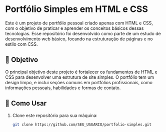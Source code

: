 # Portfólio Simples em HTML e CSS

Este é um projeto de portfólio pessoal criado apenas com HTML e CSS, com o objetivo de praticar e aprender os conceitos básicos dessas tecnologias. Esse repositório foi desenvolvido como parte de um estudo de desenvolvimento web básico, focando na estruturação de páginas e no estilo com CSS.

## 🎯 Objetivo

O principal objetivo deste projeto é fortalecer os fundamentos de HTML e CSS para desenvolver uma estrutura de site simples. O portfólio tem um design limpo, e inclui seções comuns em portfólios profissionais, como informações pessoais, habilidades e formas de contato.

## 🚀 Como Usar

1. Clone este repositório para sua máquina:
   ```bash
   git clone https://github.com/SEU_USUARIO/portfolio-simples.git
